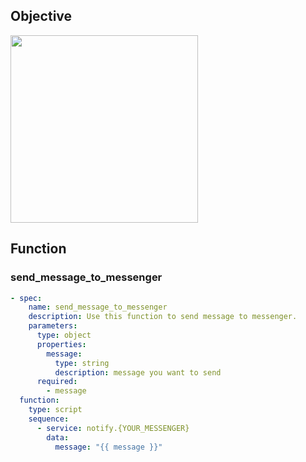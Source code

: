 ## Objective

<img width="300" src="https://github.com/delfu/local_llama/assets/2917984/16dc4ca0-c823-4dfe-a2b7-1ba7623acc70">

## Function

### send_message_to_messenger

```yaml
- spec:
    name: send_message_to_messenger
    description: Use this function to send message to messenger.
    parameters:
      type: object
      properties:
        message:
          type: string
          description: message you want to send
      required:
        - message
  function:
    type: script
    sequence:
      - service: notify.{YOUR_MESSENGER}
        data:
          message: "{{ message }}"
```
